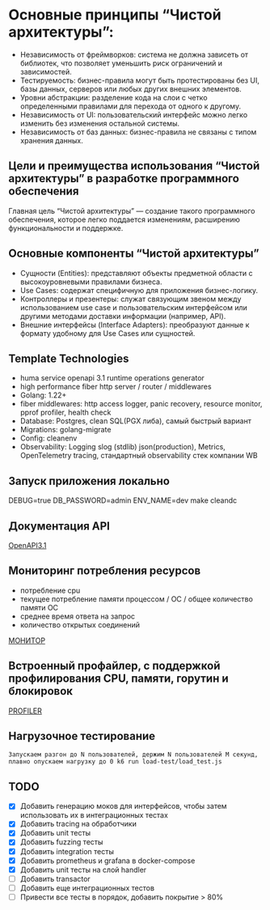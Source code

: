 # Основные принципы “Чистой архитектуры”:

- Независимость от фреймворков: система не должна зависеть от библиотек, что позволяет уменьшить риск ограничений и зависимостей.
- Тестируемость: бизнес-правила могут быть протестированы без UI, базы данных, серверов или любых других внешних элементов.
- Уровни абстракции: разделение кода на слои с четко определенными правилами для перехода от одного к другому.
- Независимость от UI: пользовательский интерфейс можно легко изменить без изменения остальной системы.
- Независимость от баз данных: бизнес-правила не связаны с типом хранения данных.

## Цели и преимущества использования “Чистой архитектуры” в разработке программного обеспечения
Главная цель “Чистой архитектуры” — создание такого программного обеспечения, которое легко поддается изменениям, расширению функциональности и поддержке.

## Основные компоненты “Чистой архитектуры”
- Сущности (Entities): представляют объекты предметной области с высокоуровневыми правилами бизнеса.
- Use Cases: содержат специфичную для приложения бизнес-логику.
- Контроллеры и презентеры: служат связующим звеном между использованием use case и пользовательским интерфейсом или другими методами доставки информации (например, API).
- Внешние интерфейсы (Interface Adapters): преобразуют данные к формату удобному для Use Cases или сущностей.

## Template Technologies
- huma service openapi 3.1 runtime operations generator
- high performance fiber http server / router / middlewares
- Golang: 1.22+
- fiber middlewares: http access logger, panic recovery, resource monitor, pprof profiler, health check
- Database: Postgres, clean SQL(PGX либа), самый быстрый вариант
- Migrations: golang-migrate
- Config: cleanenv
- Observability: Logging slog (stdlib) json(production), Metrics, OpenTelemetry tracing, стандартный observability стек компании WB

##  Запуск приложения локально
DEBUG=true DB_PASSWORD=admin ENV_NAME=dev make cleandc

## Документация API
[OpenAPI3.1](http://127.0.0.1:9000/docs)

## Мониторинг потребления ресурсов
- потребление cpu
- текущее потребление памяти процессом / ОС / общее количество памяти OC
- среднее время ответа на запрос
- количество открытых соединений

[МОНИТОР](http://127.0.0.1:9000/monitor)

## Встроенный профайлер, с поддержкой профилирования CPU, памяти, горутин и блокировок
[PROFILER](http://127.0.0.1:9000/debug/pprof/)

## Нагрузочное тестирование
`
Запускаем разгон до N пользователей, держим N пользователей M секунд, плавно опускаем нагрузку до 0
k6 run load-test/load_test.js
`

## TODO
- [x] Добавить генерацию моков для интерфейсов, чтобы затем использовать их в интеграционных тестах
- [x] Добавить tracing на обработчики
- [x] Добавить unit тесты
- [x] Добавить fuzzing тесты
- [x] Добавить integration тесты
- [x] Добавить prometheus и grafana в docker-compose
- [x] Добавить unit тесты на слой handler
- [ ] Добавить transactor
- [ ] Добавить еще интеграционных тестов
- [ ] Привести все тесты в порядок, добавить покрытие > 80%
